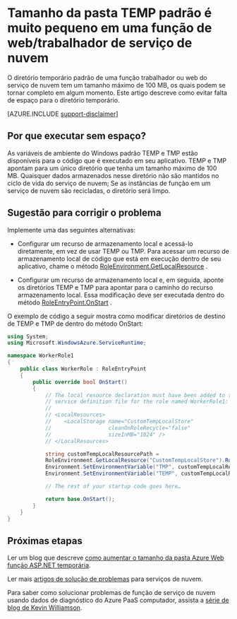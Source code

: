 <properties
   pageTitle="Tamanho da pasta TEMP padrão é muito pequeno para uma função | Microsoft Azure"
   description="Uma função de serviço de nuvem tem uma quantidade limitada de espaço para a pasta TEMP. Este artigo fornece algumas sugestões sobre como evitar ficar sem espaço."
   services="cloud-services"
   documentationCenter=""
   authors="simonxjx"
   manager="felixwu"
   editor=""
   tags="top-support-issue"/>
<tags
   ms.service="cloud-services"
   ms.devlang="na"
   ms.topic="article"
   ms.tgt_pltfrm="na"
   ms.workload="tbd"
   ms.date="10/12/2016"
   ms.author="v-six" />

# <a name="default-temp-folder-size-is-too-small-on-a-cloud-service-webworker-role"></a>Tamanho da pasta TEMP padrão é muito pequeno em uma função de web/trabalhador de serviço de nuvem

O diretório temporário padrão de uma função trabalhador ou web do serviço de nuvem tem um tamanho máximo de 100 MB, os quais podem se tornar completo em algum momento. Este artigo descreve como evitar falta de espaço para o diretório temporário.

[AZURE.INCLUDE [support-disclaimer](../../includes/support-disclaimer.md)]

## <a name="why-do-i-run-out-of-space"></a>Por que executar sem espaço?

As variáveis de ambiente do Windows padrão TEMP e TMP estão disponíveis para o código que é executado em seu aplicativo. TEMP e TMP apontam para um único diretório que tenha um tamanho máximo de 100 MB. Quaisquer dados armazenados nesse diretório não são mantidos no ciclo de vida do serviço de nuvem; Se as instâncias de função em um serviço de nuvem são recicladas, o diretório será limpo.

## <a name="suggestion-to-fix-the-problem"></a>Sugestão para corrigir o problema

Implemente uma das seguintes alternativas:

- Configurar um recurso de armazenamento local e acessá-lo diretamente, em vez de usar TEMP ou TMP. Para acessar um recurso de armazenamento local de código que está em execução dentro de seu aplicativo, chame o método [RoleEnvironment.GetLocalResource](https://msdn.microsoft.com/library/microsoft.windowsazure.serviceruntime.roleenvironment.getlocalresource.aspx) . 

- Configurar um recurso de armazenamento local e, em seguida, aponte os diretórios TEMP e TMP para apontar para o caminho do recurso armazenamento local. Essa modificação deve ser executada dentro do método [RoleEntryPoint.OnStart](https://msdn.microsoft.com/library/microsoft.windowsazure.serviceruntime.roleentrypoint.onstart.aspx) .

O exemplo de código a seguir mostra como modificar diretórios de destino de TEMP e TMP de dentro do método OnStart:


```csharp
using System;
using Microsoft.WindowsAzure.ServiceRuntime;

namespace WorkerRole1
{
    public class WorkerRole : RoleEntryPoint
    {
        public override bool OnStart()
        {
            // The local resource declaration must have been added to the
            // service definition file for the role named WorkerRole1:
            //
            // <LocalResources>
            //    <LocalStorage name="CustomTempLocalStore"
            //                  cleanOnRoleRecycle="false"
            //                  sizeInMB="1024" />
            // </LocalResources>

            string customTempLocalResourcePath =
            RoleEnvironment.GetLocalResource("CustomTempLocalStore").RootPath;
            Environment.SetEnvironmentVariable("TMP", customTempLocalResourcePath);
            Environment.SetEnvironmentVariable("TEMP", customTempLocalResourcePath);

            // The rest of your startup code goes here…

            return base.OnStart();
        }
    }
}
```

## <a name="next-steps"></a>Próximas etapas

Ler um blog que descreve [como aumentar o tamanho da pasta Azure Web função ASP.NET temporária](http://blogs.msdn.com/b/kwill/archive/2011/07/18/how-to-increase-the-size-of-the-windows-azure-web-role-asp-net-temporary-folder.aspx).

Ler mais [artigos de solução de problemas](/?tag=top-support-issue&product=cloud-services) para serviços de nuvem.

Para saber como solucionar problemas de função de serviço de nuvem usando dados de diagnóstico do Azure PaaS computador, assista a [série de blog de Kevin Williamson](http://blogs.msdn.com/b/kwill/archive/2013/08/09/windows-azure-paas-compute-diagnostics-data.aspx).
